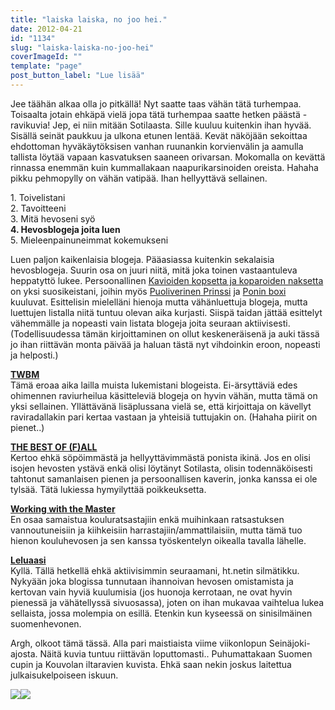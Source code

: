 ```yaml
---
title: "laiska laiska, no joo hei."
date: 2012-04-21
id: "1134"
slug: "laiska-laiska-no-joo-hei"
coverImageId: ""
template: "page"
post_button_label: "Lue lisää"
---
```


Jee täähän alkaa olla jo pitkällä! Nyt saatte taas vähän tätä turhempaa. Toisaalta jotain ehkäpä vielä jopa tätä turhempaa saatte hetken päästä - ravikuvia! Jep, ei niin mitään Sotilaasta. Sille kuuluu kuitenkin ihan hyvää. Sisällä seinät paukkuu ja ulkona etunen lentää. Kevät näköjään sekoittaa ehdottoman hyväkäytöksisen vanhan ruunankin korvienvälin ja aamulla tallista löytää vapaan kasvatuksen saaneen orivarsan. Mokomalla on kevättä rinnassa enemmän kuin kummallakaan naapurikarsinoiden oreista. Hahaha pikku pehmopylly on vähän vatipää. Ihan hellyyttävä sellainen.

1\. Toivelistani  
2\. Tavoitteeni  
3\. Mitä hevoseni syö  
**4\. Hevosblogeja joita luen**  
5\. Mieleenpainuneimmat kokemukseni

Luen paljon kaikenlaisia blogeja. Pääasiassa kuitenkin sekalaisia hevosblogeja. Suurin osa on juuri niitä, mitä joka toinen vastaantuleva heppatyttö lukee. Persoonallinen [Kavioiden kopsetta ja koparoiden naksetta](http://kavioillakoparoilla.blogspot.com/) on yksi suosikeistani, joihin myös [Puoliverinen Prinssi](http://puoliverinenprinssi.blogspot.com/) ja [Ponin boxi](http://poninboxi.blogspot.com/) kuuluvat. Esittelisin mielelläni hienoja mutta vähänluettuja blogeja, mutta luettujen listalla niitä tuntuu olevan aika kurjasti. Siispä taidan jättää esittelyt vähemmälle ja nopeasti vain listata blogeja joita seuraan aktiivisesti. (Todellisuudessa tämän kirjoittaminen on ollut keskeneräisenä ja auki tässä jo ihan riittävän monta päivää ja haluan tästä nyt vihdoinkin eroon, nopeasti ja helposti.)

[**TWBM**](http://twbm.blogspot.com/)  
Tämä eroaa aika lailla muista lukemistani blogeista. Ei-ärsyttäviä edes ohimennen raviurheilua käsitteleviä blogeja on hyvin vähän, mutta tämä on yksi sellainen. Yllättävänä lisäplussana vielä se, että kirjoittaja on kävellyt raviradallakin pari kertaa vastaan ja yhteisiä tuttujakin on. (Hahaha piirit on pienet..)

[**THE BEST OF (F)ALL**](http://kouluponi.blogspot.com/)  
Kertoo ehkä söpöimmästä ja hellyyttävimmästä ponista ikinä. Jos en olisi isojen hevosten ystävä enkä olisi löytänyt Sotilasta, olisin todennäköisesti tahtonut samanlaisen pienen ja persoonallisen kaverin, jonka kanssa ei ole tylsää. Tätä lukiessa hymyilyttää poikkeuksetta.

[**Working with the Master**](http://workingwithmaster.blogspot.com/)  
En osaa samaistua kouluratsastajiin enkä muihinkaan ratsastuksen vannoutuneisiin ja kiihkeisiin harrastajiin/ammattilaisiin, mutta tämä tuo hienon kouluhevosen ja sen kanssa työskentelyn oikealla tavalla lähelle.

[**Leluaasi**](http://leluaasii.blogspot.com/)  
Kyllä. Tällä hetkellä ehkä aktiivisimmin seuraamani, ht.netin silmätikku. Nykyään joka blogissa tunnutaan ihannoivan hevosen omistamista ja kertovan vain hyviä kuulumisia (jos huonoja kerrotaan, ne ovat hyvin pienessä ja vähätellyssä sivuosassa), joten on ihan mukavaa vaihtelua lukea sellaista, jossa molempia on esillä. Etenkin kun kyseessä on sinisilmäinen suomenhevonen.

Argh, olkoot tämä tässä. Alla pari maistiaista viime viikonlopun Seinäjoki-ajosta. Näitä kuvia tuntuu riittävän loputtomasti.. Puhumattakaan Suomen cupin ja Kouvolan iltaravien kuvista. Ehkä saan nekin joskus laitettua julkaisukelpoiseen iskuun.

[![](/images/IMG_0091.jpg)](http://4.bp.blogspot.com/-NuA0cMB3_zc/T5MdF3FihzI/AAAAAAAAAiY/kNzJrDNAqDI/s1600/IMG_0091.jpg)[![](/images/IMG_0105.jpg)](http://2.bp.blogspot.com/-PPxhclBmqG8/T5MdILhXMDI/AAAAAAAAAig/gDM-8z2YTRk/s1600/IMG_0105.jpg)
